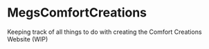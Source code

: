 # MegsComfortCreations
Keeping track of all things to do with creating the Comfort Creations Website (WIP)
